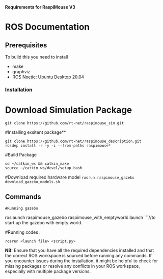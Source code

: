 **Requirements for RaspiMouse V3**
# ROS Documentation

## Prerequisites

To build this you need to install

* make
* graphviz
* ROS Noetic: Ubuntu Desktop 20.04


### Installation
# Download Simulation Package

```cd ~/catkin_ws/src
git clone https://github.com/rt-net/raspimouse_sim.git
```
#Installing exsitent package**
```git clone https://github.com/rt-net/raspimouse.git
git clone https://github.com/rt-net/raspimouse_description.git
rosdep install -r -y -i --from-paths raspimouse*
```
#Build Package
```
cd ~/catkin_ws && catkin_make
source ~/catkin_ws/devel/setup.bash
```
#Download required hardware model
```rosrun raspimouse_gazebo download_gazebo_models.sh```


## Commands

```
#Running gazebo
```
roslaunch raspimouse_gazebo raspimouse_with_emptyworld.launch  ```//to start up the gazebo with empty world.

#Running codes <In new terminal>.
```
rosrun <launch file> <script.py>

```




**NB:** Ensure that you have all the required dependencies installed and that the correct ROS workspace is sourced before running any commands. If you encounter issues during the installation, it might be helpful to check for missing packages or resolve any conflicts in your ROS workspace, especially with multiple package versions.


